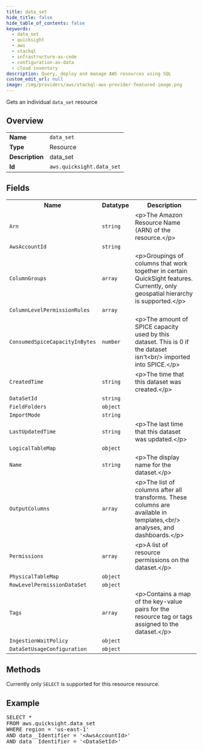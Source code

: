 ```yaml
---
title: data_set
hide_title: false
hide_table_of_contents: false
keywords:
  - data_set
  - quicksight
  - aws
  - stackql
  - infrastructure-as-code
  - configuration-as-data
  - cloud inventory
description: Query, deploy and manage AWS resources using SQL
custom_edit_url: null
image: /img/providers/aws/stackql-aws-provider-featured-image.png
---
```

Gets an individual <code>data_set</code> resource

## Overview
<table><tbody>
<tr><td><b>Name</b></td><td><code>data_set</code></td></tr>
<tr><td><b>Type</b></td><td>Resource</td></tr>
<tr><td><b>Description</b></td><td>data_set</td></tr>
<tr><td><b>Id</b></td><td><code>aws.quicksight.data_set</code></td></tr>
</tbody></table>

## Fields
<table><tbody>
<tr><th>Name</th><th>Datatype</th><th>Description</th></tr>
<tr><td><code>Arn</code></td><td><code>string</code></td><td>&lt;p&gt;The Amazon Resource Name (ARN) of the resource.&lt;&#x2F;p&gt;</td></tr>
<tr><td><code>AwsAccountId</code></td><td><code>string</code></td><td></td></tr>
<tr><td><code>ColumnGroups</code></td><td><code>array</code></td><td>&lt;p&gt;Groupings of columns that work together in certain QuickSight features. Currently, only geospatial hierarchy is supported.&lt;&#x2F;p&gt;</td></tr>
<tr><td><code>ColumnLevelPermissionRules</code></td><td><code>array</code></td><td></td></tr>
<tr><td><code>ConsumedSpiceCapacityInBytes</code></td><td><code>number</code></td><td>&lt;p&gt;The amount of SPICE capacity used by this dataset. This is 0 if the dataset isn't&lt;br&#x2F;&gt;            imported into SPICE.&lt;&#x2F;p&gt;</td></tr>
<tr><td><code>CreatedTime</code></td><td><code>string</code></td><td>&lt;p&gt;The time that this dataset was created.&lt;&#x2F;p&gt;</td></tr>
<tr><td><code>DataSetId</code></td><td><code>string</code></td><td></td></tr>
<tr><td><code>FieldFolders</code></td><td><code>object</code></td><td></td></tr>
<tr><td><code>ImportMode</code></td><td><code>string</code></td><td></td></tr>
<tr><td><code>LastUpdatedTime</code></td><td><code>string</code></td><td>&lt;p&gt;The last time that this dataset was updated.&lt;&#x2F;p&gt;</td></tr>
<tr><td><code>LogicalTableMap</code></td><td><code>object</code></td><td></td></tr>
<tr><td><code>Name</code></td><td><code>string</code></td><td>&lt;p&gt;The display name for the dataset.&lt;&#x2F;p&gt;</td></tr>
<tr><td><code>OutputColumns</code></td><td><code>array</code></td><td>&lt;p&gt;The list of columns after all transforms. These columns are available in templates,&lt;br&#x2F;&gt;            analyses, and dashboards.&lt;&#x2F;p&gt;</td></tr>
<tr><td><code>Permissions</code></td><td><code>array</code></td><td>&lt;p&gt;A list of resource permissions on the dataset.&lt;&#x2F;p&gt;</td></tr>
<tr><td><code>PhysicalTableMap</code></td><td><code>object</code></td><td></td></tr>
<tr><td><code>RowLevelPermissionDataSet</code></td><td><code>object</code></td><td></td></tr>
<tr><td><code>Tags</code></td><td><code>array</code></td><td>&lt;p&gt;Contains a map of the key-value pairs for the resource tag or tags assigned to the dataset.&lt;&#x2F;p&gt;</td></tr>
<tr><td><code>IngestionWaitPolicy</code></td><td><code>object</code></td><td></td></tr>
<tr><td><code>DataSetUsageConfiguration</code></td><td><code>object</code></td><td></td></tr>

</tbody></table>

## Methods
Currently only <code>SELECT</code> is supported for this resource resource.

## Example
<pre>
SELECT *<br/>FROM aws.quicksight.data_set<br/>WHERE region = 'us-east-1'<br/>AND data__Identifier = '&lt;AwsAccountId&gt;'<br/>AND data__Identifier = '&lt;DataSetId&gt;'
</pre>
